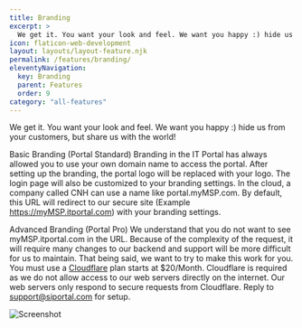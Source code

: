 ```yaml
---
title: Branding
excerpt: >
  We get it. You want your look and feel. We want you happy :) hide us from your customers, but share us with the world!
icon: flaticon-web-development
layout: layouts/layout-feature.njk
permalink: /features/branding/
eleventyNavigation:
  key: Branding
  parent: Features
  order: 9
category: "all-features"
---
```


We get it. You want your look and feel. We want you happy :) hide us from your customers, but share us with the world!

Basic Branding (Portal Standard)
Branding in the IT Portal has always allowed you to use your own domain name to access the portal. After setting up the branding, the portal logo will be replaced with your logo. The login page will also be customized to your branding settings. In the cloud, a company called CNH can use a name like portal.myMSP.com. By default, this URL will redirect to our secure site (Example https://myMSP.itportal.com) with your branding settings.

Advanced Branding (Portal Pro)
We understand that you do not want to see myMSP.itportal.com in the URL. Because of the complexity of the request, it will require many changes to our backend and support will be more difficult for us to maintain. That being said, we want to try to make this work for you. You must use a [Cloudflare](http://www.cloudflare.com/) plan starts at $20/Month. Cloudflare is required as we do not allow access to our web servers directly on the internet. Our web servers only respond to secure requests from Cloudflare. Reply to support@siportal.com for setup.

<img class="img-fluid" src="https://www.itportal.com/v4/images/branding1.png" alt="Screenshot">